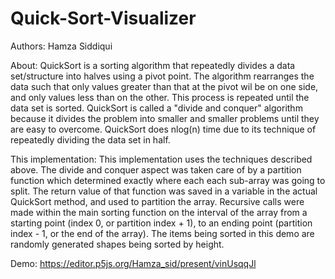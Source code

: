 # Quick-Sort-Visualizer

Authors: Hamza Siddiqui

About: 
QuickSort is a sorting algorithm that repeatedly divides a data set/structure into halves using a pivot point. The algorithm rearranges the data such that only values greater than that at the pivot wil be on one side, and only values less than on the other. This process is repeated until the data set is sorted. QuickSort is called a "divide and conquer" algorithm because it divides the problem into smaller and smaller problems until they are easy to overcome. QuickSort does nlog(n) time due to its technique of repeatedly dividing the data set in half.

This implementation: This implementation uses the techniques described above. The divide and conquer aspect was taken care of by a partition function which determined exactly where each each sub-array was going to split. The return value of that function was saved in a variable in the actual QuickSort method, and used to partition the array. Recursive calls were made within the main sorting function on the interval of the array from a starting point (index 0, or partition index + 1), to an ending point (partition index - 1, or the end of the array). The items being sorted in this demo are randomly generated shapes being sorted by height.

Demo: https://editor.p5js.org/Hamza_sid/present/vinUsqqJl

